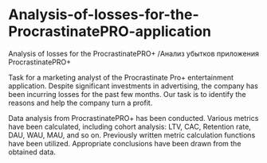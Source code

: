 # Analysis-of-losses-for-the-ProcrastinatePRO-application
Analysis of losses for the ProcrastinatePRO+ /Анализ убытков приложения ProcrastinatePRO+ 

Task for a marketing analyst of the Procrastinate Pro+ entertainment application. Despite significant investments in advertising, 
the company has been incurring losses for the past few months. Our task is to identify the reasons and help the company turn a profit.

Data analysis from ProcrastinatePRO+ has been conducted. Various metrics have been calculated, including cohort analysis: LTV, CAC, 
Retention rate, DAU, WAU, MAU, and so on. Previously written metric calculation functions have been utilized. 
Appropriate conclusions have been drawn from the obtained data.
